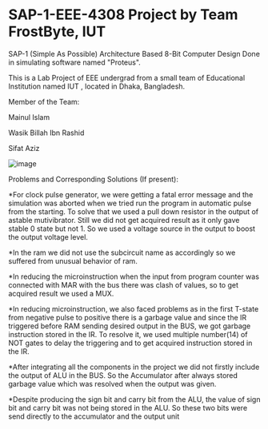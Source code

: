# SAP-1-EEE-4308 Project by Team FrostByte, IUT
SAP-1 (Simple As Possible)  Architecture Based 8-Bit Computer Design Done in simulating software named "Proteus".

This is a Lab Project of EEE undergrad from a small team of Educational Institution named IUT , located in Dhaka, Bangladesh.

Member of the Team:

Mainul Islam

Wasik Billah Ibn Rashid

Sifat Aziz


![image](https://github.com/Mainul-Islam-07/SAP-1-8-Bit-Computer-Design/assets/78782260/b7795d27-1d37-492d-b5bb-20017e050311)

Problems and Corresponding Solutions (If present):

*For clock pulse generator, we were getting a fatal error message and the simulation was aborted 
when we tried run the program in automatic pulse from the starting. To solve that we used a pull 
down resistor in the output of astable mutivibrator. Still we did not get acquired result as it only 
gave stable 0 state but not 1. So we used a voltage source in the output to boost the output 
voltage level.

*In the ram we did not use the subcircuit name as accordingly so we suffered from unusual 
behavior of ram.

*In reducing the microinstruction when the input from program counter was connected with 
MAR with the bus there was clash of values, so to get acquired result we used a MUX.

*In reducing microinstruction, we also faced problems as in the first T-state from negative pulse 
to positive there is a garbage value and since the IR triggered before RAM sending desired 
output in the BUS, we got garbage instruction stored in the IR. To resolve it, we used multiple 
number(14) of NOT gates to delay the triggering and to get acquired instruction stored in the IR.

*After integrating all the components in the project we did not firstly include the output of ALU 
in the BUS. So the Accumulator after always stored garbage value which was resolved when the 
output was given.

*Despite producing the sign bit and carry bit from the ALU, the value of sign bit and carry bit 
was not being stored in the ALU. So these two bits were send directly to the accumulator and the 
output unit
